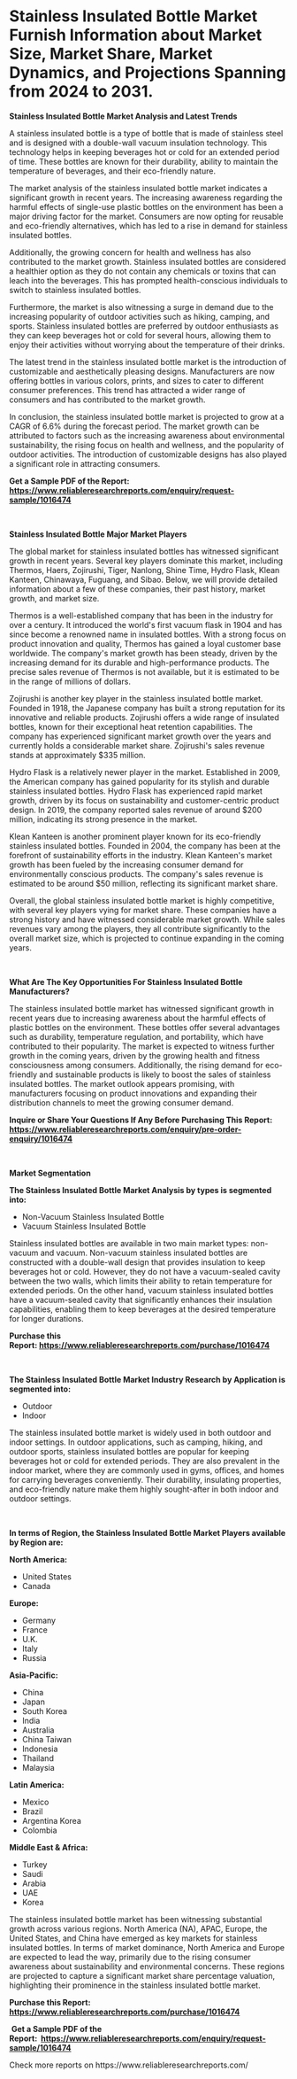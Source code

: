 <p><h1>Stainless Insulated Bottle Market Furnish Information about Market Size, Market Share, Market Dynamics, and Projections Spanning from 2024 to 2031.</h1></p><p><strong>Stainless Insulated Bottle Market Analysis and Latest Trends</strong></p>
<p><p>A stainless insulated bottle is a type of bottle that is made of stainless steel and is designed with a double-wall vacuum insulation technology. This technology helps in keeping beverages hot or cold for an extended period of time. These bottles are known for their durability, ability to maintain the temperature of beverages, and their eco-friendly nature.</p><p>The market analysis of the stainless insulated bottle market indicates a significant growth in recent years. The increasing awareness regarding the harmful effects of single-use plastic bottles on the environment has been a major driving factor for the market. Consumers are now opting for reusable and eco-friendly alternatives, which has led to a rise in demand for stainless insulated bottles.</p><p>Additionally, the growing concern for health and wellness has also contributed to the market growth. Stainless insulated bottles are considered a healthier option as they do not contain any chemicals or toxins that can leach into the beverages. This has prompted health-conscious individuals to switch to stainless insulated bottles.</p><p>Furthermore, the market is also witnessing a surge in demand due to the increasing popularity of outdoor activities such as hiking, camping, and sports. Stainless insulated bottles are preferred by outdoor enthusiasts as they can keep beverages hot or cold for several hours, allowing them to enjoy their activities without worrying about the temperature of their drinks.</p><p>The latest trend in the stainless insulated bottle market is the introduction of customizable and aesthetically pleasing designs. Manufacturers are now offering bottles in various colors, prints, and sizes to cater to different consumer preferences. This trend has attracted a wider range of consumers and has contributed to the market growth.</p><p>In conclusion, the stainless insulated bottle market is projected to grow at a CAGR of 6.6% during the forecast period. The market growth can be attributed to factors such as the increasing awareness about environmental sustainability, the rising focus on health and wellness, and the popularity of outdoor activities. The introduction of customizable designs has also played a significant role in attracting consumers.</p></p>
<p><strong>Get a Sample PDF of the Report:&nbsp; <a href="https://www.reliableresearchreports.com/enquiry/request-sample/1016474">https://www.reliableresearchreports.com/enquiry/request-sample/1016474</a></strong></p>
<p>&nbsp;</p>
<p><strong>Stainless Insulated Bottle Major Market Players</strong></p>
<p><p>The global market for stainless insulated bottles has witnessed significant growth in recent years. Several key players dominate this market, including Thermos, Haers, Zojirushi, Tiger, Nanlong, Shine Time, Hydro Flask, Klean Kanteen, Chinawaya, Fuguang, and Sibao. Below, we will provide detailed information about a few of these companies, their past history, market growth, and market size.</p><p>Thermos is a well-established company that has been in the industry for over a century. It introduced the world's first vacuum flask in 1904 and has since become a renowned name in insulated bottles. With a strong focus on product innovation and quality, Thermos has gained a loyal customer base worldwide. The company's market growth has been steady, driven by the increasing demand for its durable and high-performance products. The precise sales revenue of Thermos is not available, but it is estimated to be in the range of millions of dollars.</p><p>Zojirushi is another key player in the stainless insulated bottle market. Founded in 1918, the Japanese company has built a strong reputation for its innovative and reliable products. Zojirushi offers a wide range of insulated bottles, known for their exceptional heat retention capabilities. The company has experienced significant market growth over the years and currently holds a considerable market share. Zojirushi's sales revenue stands at approximately $335 million.</p><p>Hydro Flask is a relatively newer player in the market. Established in 2009, the American company has gained popularity for its stylish and durable stainless insulated bottles. Hydro Flask has experienced rapid market growth, driven by its focus on sustainability and customer-centric product design. In 2019, the company reported sales revenue of around $200 million, indicating its strong presence in the market.</p><p>Klean Kanteen is another prominent player known for its eco-friendly stainless insulated bottles. Founded in 2004, the company has been at the forefront of sustainability efforts in the industry. Klean Kanteen's market growth has been fueled by the increasing consumer demand for environmentally conscious products. The company's sales revenue is estimated to be around $50 million, reflecting its significant market share.</p><p>Overall, the global stainless insulated bottle market is highly competitive, with several key players vying for market share. These companies have a strong history and have witnessed considerable market growth. While sales revenues vary among the players, they all contribute significantly to the overall market size, which is projected to continue expanding in the coming years.</p></p>
<p>&nbsp;</p>
<p><strong>What Are The Key Opportunities For Stainless Insulated Bottle Manufacturers?</strong></p>
<p><p>The stainless insulated bottle market has witnessed significant growth in recent years due to increasing awareness about the harmful effects of plastic bottles on the environment. These bottles offer several advantages such as durability, temperature regulation, and portability, which have contributed to their popularity. The market is expected to witness further growth in the coming years, driven by the growing health and fitness consciousness among consumers. Additionally, the rising demand for eco-friendly and sustainable products is likely to boost the sales of stainless insulated bottles. The market outlook appears promising, with manufacturers focusing on product innovations and expanding their distribution channels to meet the growing consumer demand.</p></p>
<p><strong>Inquire or Share Your Questions If Any Before Purchasing This Report: <a href="https://www.reliableresearchreports.com/enquiry/pre-order-enquiry/1016474">https://www.reliableresearchreports.com/enquiry/pre-order-enquiry/1016474</a></strong></p>
<p>&nbsp;</p>
<p><strong>Market Segmentation</strong></p>
<p><strong>The Stainless Insulated Bottle Market Analysis by types is segmented into:</strong></p>
<p><ul><li>Non-Vacuum Stainless Insulated Bottle</li><li>Vacuum Stainless Insulated Bottle</li></ul></p>
<p><p>Stainless insulated bottles are available in two main market types: non-vacuum and vacuum. Non-vacuum stainless insulated bottles are constructed with a double-wall design that provides insulation to keep beverages hot or cold. However, they do not have a vacuum-sealed cavity between the two walls, which limits their ability to retain temperature for extended periods. On the other hand, vacuum stainless insulated bottles have a vacuum-sealed cavity that significantly enhances their insulation capabilities, enabling them to keep beverages at the desired temperature for longer durations.</p></p>
<p><strong>Purchase this Report:&nbsp;<a href="https://www.reliableresearchreports.com/purchase/1016474">https://www.reliableresearchreports.com/purchase/1016474</a></strong></p>
<p>&nbsp;</p>
<p><strong>The Stainless Insulated Bottle Market Industry Research by Application is segmented into:</strong></p>
<p><ul><li>Outdoor</li><li>Indoor</li></ul></p>
<p><p>The stainless insulated bottle market is widely used in both outdoor and indoor settings. In outdoor applications, such as camping, hiking, and outdoor sports, stainless insulated bottles are popular for keeping beverages hot or cold for extended periods. They are also prevalent in the indoor market, where they are commonly used in gyms, offices, and homes for carrying beverages conveniently. Their durability, insulating properties, and eco-friendly nature make them highly sought-after in both indoor and outdoor settings.</p></p>
<p>&nbsp;</p>
<p><strong>In terms of Region, the Stainless Insulated Bottle Market Players available by Region are:</strong></p>
<p>
    <p> <strong> North America: </strong>
        <ul>
            <li>United States</li>
            <li>Canada</li>
        </ul>
        </p> 
    <p> <strong> Europe: </strong>
        <ul>
            <li>Germany</li>
            <li>France</li>
            <li>U.K.</li>
            <li>Italy</li>
            <li>Russia</li>
        </ul>
        </p> 
    <p> <strong> Asia-Pacific: </strong>
        <ul>
            <li>China</li>
            <li>Japan</li>
            <li>South Korea</li>
            <li>India</li>
            <li>Australia</li>
            <li>China Taiwan</li>
            <li>Indonesia</li>
            <li>Thailand</li>
            <li>Malaysia</li>
        </ul>
        </p> 
    <p> <strong> Latin America: </strong>
        <ul>
            <li>Mexico</li>
            <li>Brazil</li>
            <li>Argentina Korea</li>
            <li>Colombia</li>
        </ul>
        </p> 
    <p> <strong> Middle East & Africa: </strong>
        <ul>
            <li>Turkey</li>
            <li>Saudi</li>
            <li>Arabia</li>
            <li>UAE</li>
            <li>Korea</li>
        </ul>
    </p>
    </p>
<p><p>The stainless insulated bottle market has been witnessing substantial growth across various regions. North America (NA), APAC, Europe, the United States, and China have emerged as key markets for stainless insulated bottles. In terms of market dominance, North America and Europe are expected to lead the way, primarily due to the rising consumer awareness about sustainability and environmental concerns. These regions are projected to capture a significant market share percentage valuation, highlighting their prominence in the stainless insulated bottle market.</p></p>
<p><strong>Purchase this Report: <a href="https://www.reliableresearchreports.com/purchase/1016474">https://www.reliableresearchreports.com/purchase/1016474</a></strong></p>
<p>&nbsp;<strong>Get a Sample PDF of the Report:&nbsp;&nbsp;<a href="https://www.reliableresearchreports.com/enquiry/request-sample/1016474">https://www.reliableresearchreports.com/enquiry/request-sample/1016474</a></strong></p>
<p><strong></strong></p>
<p>Check more reports on https://www.reliableresearchreports.com/</p>